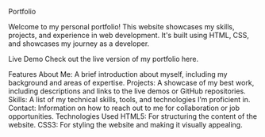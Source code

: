 Portfolio



Welcome to my personal portfolio! This website showcases my skills, projects, and experience in web development. It's built using HTML, CSS, and showcases my journey as a developer.

Live Demo
Check out the live version of my portfolio here.

Features
About Me: A brief introduction about myself, including my background and areas of expertise.
Projects: A showcase of my best work, including descriptions and links to the live demos or GitHub repositories.
Skills: A list of my technical skills, tools, and technologies I’m proficient in.
Contact: Information on how to reach out to me for collaboration or job opportunities.
Technologies Used
HTML5: For structuring the content of the website.
CSS3: For styling the website and making it visually appealing.
